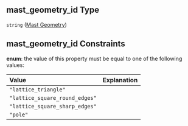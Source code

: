 ## mast\_geometry\_id Type

`string` ([Mast Geometry](iea43_wra_data_model-properties-measurement-location-measurement-location-properties-mast-properties-properties-mast-geometry.md))

## mast\_geometry\_id Constraints

**enum**: the value of this property must be equal to one of the following values:

| Value                          | Explanation |
| :----------------------------- | :---------- |
| `"lattice_triangle"`           |             |
| `"lattice_square_round_edges"` |             |
| `"lattice_square_sharp_edges"` |             |
| `"pole"`                       |             |
